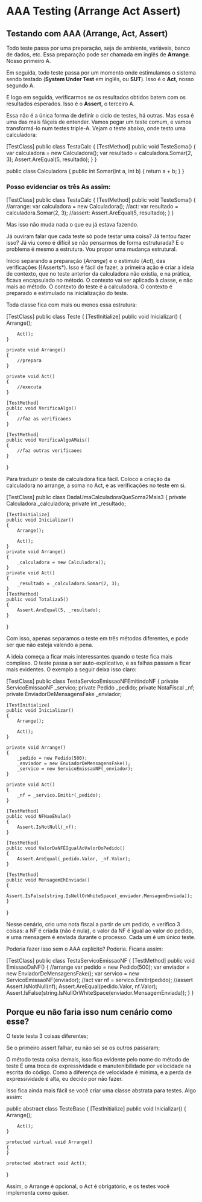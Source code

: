 #  AAA Testing (Arrange Act Assert)

## Testando com AAA (Arrange, Act, Assert)

Todo teste passa por uma preparação, seja de ambiente, variáveis, banco de dados, etc. Essa preparação pode ser chamada em inglês de **Arrange**. Nosso primeiro A.

Em seguida, todo teste passa por um momento onde estimulamos o sistema sendo testado (**System Under Test** em inglês, ou **SUT**). Isso é o **Act**, nosso segundo A.

E logo em seguida, verificarmos se os resultados obtidos batem com os resultados esperados. Isso é o **Assert**, o terceiro A.

Essa não é a única forma de definir o ciclo de testes, há outras. Mas essa é uma das mais fáçeis de entender. Vamos pegar um teste comum, e vamos transformá-lo num testes triple-A. Vejam o teste abaixo, onde testo uma calculadora:

[TestClass]
public class TestaCalc
{
    [TestMethod]
    public void TesteSoma()
    {
        var calculadora = new Calculadora();
        var resultado = calculadora.Somar(2, 3);
        Assert.AreEqual(5, resultado);
    }
}
 
public class Calculadora
{
    public int Somar(int a, int b)
    {
        return a + b;
    }
}

### Posso evidenciar os três As assim:

[TestClass]
public class TestaCalc
{
    [TestMethod]
    public void TesteSoma()
    {
        //arrange:
        var calculadora = new Calculadora();
        //act:
        var resultado = calculadora.Somar(2, 3);
        //assert:
        Assert.AreEqual(5, resultado);
    }
}

Mas isso não muda nada o que eu já estava fazendo.

Já ouviram falar que cada teste só pode testar uma coisa? Já tentou fazer isso? Já viu como é difícil se não pensarmos de forma estruturada? E o problema é mesmo a estrutura. Vou propor uma mudança estrutural.

Inicio separando a preparação (*Arrange*) e o estímulo (*Act*), das verificações ({Asserts*). Isso é fácil de fazer, a primeira ação é criar a ideia de contexto, que no teste anterior da calculadora não existia, e na prática, ficava encapsulado no método. O contexto vai ser aplicado à classe, e não mais ao método. O contexto do teste é a calculadora. O contexto é preparado e estimulado na inicialização do teste.

Toda classe fica com mais ou menos essa estrutura:

[TestClass]
public class Teste
{
    [TestInitialize]
    public void Inicializar()
    {
        Arrange();
 
        Act();
    }
 
    private void Arrange()
    {
        //prepara
    }
 
    private void Act()
    {
        //executa
    }
 
    [TestMethod]
    public void VerificaAlgo()
    {
        //faz as verificaoes
    }
 
    [TestMethod]
    public void VerificaAlgoAMais()
    {
        //faz outras verificaoes
    }
}

Para traduzir o teste de calculadora fica fácil. Coloco a criação da calculadora no arrange, a soma no Act, e as verificações no teste em si.

[TestClass]
public class DadaUmaCalculadoraQueSoma2Mais3
{
    private Calculadora _calculadora;
    private int _resultado;
 
    [TestInitialize]
    public void Inicializar()
    {
        Arrange();
 
        Act();
    }
    private void Arrange()
    {
        _calculadora = new Calculadora();
    }
    private void Act()
    {
        _resultado = _calculadora.Somar(2, 3);
    }
    [TestMethod]
    public void Totaliza5()
    {
        Assert.AreEqual(5, _resultado);
    }
}

Com isso, apenas separamos o teste em três métodos diferentes, e pode ser que não esteja valendo a pena.

A ideia começa a ficar mais interessantes quando o teste fica mais complexo. O teste passa a ser auto-explicativo, e as falhas passam a ficar mais evidentes. O exemplo a seguir deixa isso claro:

[TestClass]
public class TestaServicoEmissaoNFEmitindoNF
{
    private ServicoEmissaoNF _servico;
    private Pedido _pedido;
    private NotaFiscal _nf;
    private EnviadorDeMensagensFake _enviador;
 
    [TestInitialize]
    public void Inicializar()
    {
        Arrange();
 
        Act();
    }
 
    private void Arrange()
    {
        _pedido = new Pedido(500);
        _enviador = new EnviadorDeMensagensFake();
        _servico = new ServicoEmissaoNF(_enviador);
    }
 
    private void Act()
    {
        _nf = _servico.Emitir(_pedido);
    }
 
    [TestMethod]
    public void NFNaoÉNula()
    {
        Assert.IsNotNull(_nf);
    }
 
    [TestMethod]
    public void ValorDaNFÉIgualAoValorDoPedido()
    {
        Assert.AreEqual(_pedido.Valor, _nf.Valor);
    }
 
    [TestMethod]
    public void MensagemEhEnviada()
    {
        Assert.IsFalse(string.IsNullOrWhiteSpace(_enviador.MensagemEnviada));
    }
}

Nesse cenário, crio uma nota fiscal a partir de um pedido, e verifico 3 coisas: a NF é criada (não é nula), o valor da NF é igual ao valor do pedido, e uma mensagem é enviada durante o processo. Cada um é um único teste.

Poderia fazer isso sem o AAA explícito? Poderia. Ficaria assim:

[TestClass]
public class TestaServicoEmissaoNF
{
    [TestMethod]
    public void EmissaoDaNF()
    {
        //arrange
        var pedido = new Pedido(500);
        var enviador = new EnviadorDeMensagensFake();
        var servico = new ServicoEmissaoNF(enviador);
        //act
        var nf = servico.Emitir(pedido);
        //assert
        Assert.IsNotNull(nf);
        Assert.AreEqual(pedido.Valor, nf.Valor);
        Assert.IsFalse(string.IsNullOrWhiteSpace(enviador.MensagemEnviada));
    }
}

## Porque eu não faria isso num cenário como esse?

O teste testa 3 coisas diferentes;

Se o primeiro assert falhar, eu não sei se os outros passaram;

O método testa coisa demais, isso fica evidente pelo nome do método de teste
É uma troca de expressividade e manutenibilidade por velocidade na escrita do código. Como a diferença de velocidade é mínima, e a perda de expressividade é alta, eu decido por não fazer.

Isso fica ainda mais fácil se você criar uma classe abstrata para testes. Algo assim:

public abstract class TesteBase
{
    [TestInitialize]
    public void Inicializar()
    {
        Arrange();
 
        Act();
    }
 
    protected virtual void Arrange()
    {
    }
 
    protected abstract void Act();
}

Assim, o Arrange é opcional, o Act é obrigatório, e os testes você implementa como quiser.